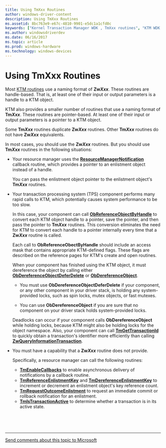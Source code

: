 ```yaml
---
title: Using TmXxx Routines
author: windows-driver-content
description: Using TmXxx Routines
ms.assetid: 8bc763e9-e67c-4810-9901-e5dc1a1cfd0c
keywords: ["Kernel Transaction Manager WDK , TmXxx routines", "KTM WDK , TmXxx routines", "TmXxx routines WDK KTM"]
ms.author: windowsdriverdev
ms.date: 06/16/2017
ms.topic: article
ms.prod: windows-hardware
ms.technology: windows-devices
---
```


# Using TmXxx Routines


Most [KTM routines](https://msdn.microsoft.com/library/windows/hardware/ff553232) use a naming format of **Zw*Xxx***. These routines are handle-based. That is, at least one of their input or output parameters is a handle to a KTM object.

KTM also provides a smaller number of routines that use a naming format of **Tm*Xxx***. These routines are pointer-based. At least one of their input or output parameters is a pointer to a KTM object.

Some **Tm*Xxx*** routines duplicate **Zw*Xxx*** routines. Other **Tm*Xxx*** routines do not have **Zw*Xxx*** equivalents.

In most cases, you should use the **Zw*Xxx*** routines. But you should use **Tm*Xxx*** routines in the following situations:

-   Your resource manager uses the [**ResourceManagerNotification**](https://msdn.microsoft.com/library/windows/hardware/ff561077) callback routine, which provides a pointer to an enlistment object instead of a handle.

    You can pass the enlistment object pointer to the enlistment object's **Tm*Xxx*** routines.

-   Your transaction processing system (TPS) component performs many rapid calls to KTM, which potentially causes system performance to be too slow.

    In this case, your component can call [**ObReferenceObjectByHandle**](https://msdn.microsoft.com/library/windows/hardware/ff558679) to convert each KTM object handle to a pointer, save the pointer, and then pass the pointer to **Tm*Xxx*** routines. This conversion eliminates the need for KTM to convert each handle to a pointer internally every time that a **Zw*Xxx*** routine is called.

    Each call to **ObReferenceObectByHandle** should include an access mask that contains appropriate KTM-defined flags. These flags are described on the reference pages for KTM's create and open routines.

    When your component has finished using the KTM object, it must dereference the object by calling either [**ObDereferenceObjectDeferDelete**](https://msdn.microsoft.com/library/windows/hardware/ff557728) or [**ObDereferenceObject**](https://msdn.microsoft.com/library/windows/hardware/ff557724).

    -   You must use **ObDereferenceObjectDeferDelete** if your component, or any other component in your driver stack, is holding any system-provided locks, such as spin locks, mutex objects, or fast mutexes.

    -   You can use **ObDereferenceObject** if you are sure that no component on your driver stack holds system-provided locks.

    Deadlocks can occur if your component calls **ObDereferenceObject** while holding locks, because KTM might also be holding locks for the object namespace. Also, your component can call [**TmGetTransactionId**](https://msdn.microsoft.com/library/windows/hardware/ff564679) to quickly obtain a transaction's identifier more efficiently than calling [**ZwQueryInformationTransaction**](https://msdn.microsoft.com/library/windows/hardware/ff567057).

-   You must have a capability that a **Zw*Xxx*** routine does not provide.

    Specifically, a resource manager can call the following routines:

    -   [**TmEnableCallbacks**](https://msdn.microsoft.com/library/windows/hardware/ff564676) to enable asynchronous delivery of notifications by a callback routine.
    -   [**TmReferenceEnlistmentKey**](https://msdn.microsoft.com/library/windows/hardware/ff564726) and [**TmDereferenceEnlistmentKey**](https://msdn.microsoft.com/library/windows/hardware/ff564671) to increment or decrement an enlistment object's key reference count.
    -   [**TmRequestOutcomeEnlistment**](https://msdn.microsoft.com/library/windows/hardware/ff564727) to request an immediate commit or rollback notification for an enlistment.
    -   [**TmIsTransactionActive**](https://msdn.microsoft.com/library/windows/hardware/ff564681) to determine whether a transaction is in its active state.

 

 


--------------------
[Send comments about this topic to Microsoft](mailto:wsddocfb@microsoft.com?subject=Documentation%20feedback%20%5Bkernel\kernel%5D:%20Using%20TmXxx%20Routines%20%20RELEASE:%20%286/14/2017%29&body=%0A%0APRIVACY%20STATEMENT%0A%0AWe%20use%20your%20feedback%20to%20improve%20the%20documentation.%20We%20don't%20use%20your%20email%20address%20for%20any%20other%20purpose,%20and%20we'll%20remove%20your%20email%20address%20from%20our%20system%20after%20the%20issue%20that%20you're%20reporting%20is%20fixed.%20While%20we're%20working%20to%20fix%20this%20issue,%20we%20might%20send%20you%20an%20email%20message%20to%20ask%20for%20more%20info.%20Later,%20we%20might%20also%20send%20you%20an%20email%20message%20to%20let%20you%20know%20that%20we've%20addressed%20your%20feedback.%0A%0AFor%20more%20info%20about%20Microsoft's%20privacy%20policy,%20see%20http://privacy.microsoft.com/default.aspx. "Send comments about this topic to Microsoft")



